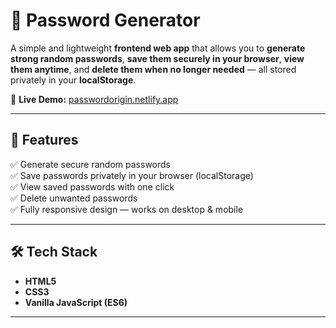 # 🔑 Password Generator  

A simple and lightweight **frontend web app** that allows you to **generate strong random passwords**, **save them securely in your browser**, **view them anytime**, and **delete them when no longer needed** — all stored privately in your **localStorage**.  

🚀 **Live Demo:** [passwordorigin.netlify.app](https://passwordorigin.netlify.app/)  

---

## 📌 Features  
✅ Generate secure random passwords  
✅ Save passwords privately in your browser (localStorage)  
✅ View saved passwords with one click  
✅ Delete unwanted passwords  
✅ Fully responsive design — works on desktop & mobile  

---

## 🛠️ Tech Stack  
- **HTML5**  
- **CSS3**  
- **Vanilla JavaScript (ES6)**  

---


